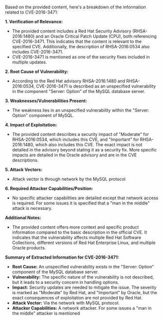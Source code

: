 Based on the provided content, here's a breakdown of the information related to CVE-2016-3471:

**1. Verification of Relevance:**

   - The provided content includes a Red Hat Security Advisory (RHSA-2016:1480) and an Oracle Critical Patch Update (CPU), both referencing CVE-2016-3471. This indicates that the content is relevant to the specified CVE. Additionally, the description of RHSA-2016:0534 also includes CVE-2016-3471.
   - CVE-2016-3471 is mentioned as one of the security fixes included in multiple updates.

**2. Root Cause of Vulnerability:**

   - According to the Red Hat advisory RHSA-2016:1480 and RHSA-2016:0534, CVE-2016-3471 is described as an unspecified vulnerability in the component "Server: Option" of the MySQL database server.

**3. Weaknesses/Vulnerabilities Present:**

   - The weakness lies in an unspecified vulnerability within the "Server: Option" component of MySQL.

**4. Impact of Exploitation:**

  - The provided content describes a security impact of "Moderate" for RHSA-2016:0534, which includes this CVE, and "Important" for RHSA-2016:1480, which also includes this CVE.  The exact impact is not detailed in the advisory beyond stating it as a security fix. More specific impacts are detailed in the Oracle advisory and are in the CVE descriptions.

**5. Attack Vectors:**

   -  Attack vector is through network by the MySQL protocol

**6. Required Attacker Capabilities/Position:**

   -  No specific attacker capabilities are detailed except that network access is required. For some issues it is specified that a "man in the middle" attack is necessary.

**Additional Notes:**

  - The provided content offers more context and specific product information compared to the basic description in the official CVE. It indicates that the vulnerability affects multiple Red Hat Software Collections, different versions of Red Hat Enterprise Linux, and multiple Oracle products.

**Summary of Extracted Information for CVE-2016-3471:**

- **Root Cause:** An unspecified vulnerability exists in the "Server: Option" component of the MySQL database server.
- **Vulnerability:** The specific nature of the vulnerability is not described, but it leads to a security concern in handling options.
- **Impact:** Security updates are needed to mitigate the issue. The severity is marked as "Moderate" by Red Hat, and "Important" by Oracle, but the exact consequences of exploitation are not provided by Red Hat.
- **Attack Vector:** Via the network with MySQL protocol.
- **Attacker Capabilities:** A network attacker. For some issues a "man in the middle" attacker is mentioned